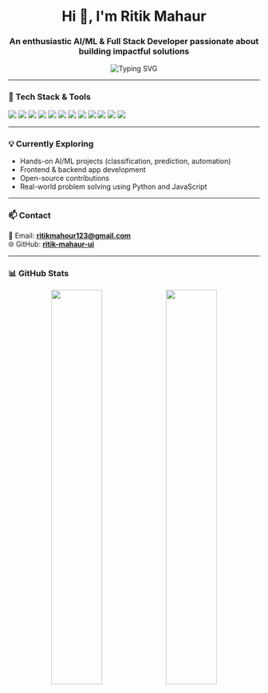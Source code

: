 <h1 align="center">Hi 👋, I'm Ritik Mahaur</h1>
<h3 align="center">An enthusiastic AI/ML & Full Stack Developer passionate about building impactful solutions</h3>

<p align="center">
  <img src="https://readme-typing-svg.demolab.com?font=Fira+Code&size=22&pause=1000&color=F75590&center=true&vCenter=true&width=435&lines=Code.+Learn.+Contribute.;AI+%2B+Web+%3D+Future+Ready.;Write+Clean+Code+%F0%9F%94%A8;Build+Impactful+Real-World+Projects" alt="Typing SVG" />
</p>

---

### 🔧 Tech Stack & Tools

<p align="left">
  <img src="https://img.shields.io/badge/C++-00599C?style=for-the-badge&logo=c%2B%2B&logoColor=white" />
  <img src="https://img.shields.io/badge/Python-3776AB?style=for-the-badge&logo=python&logoColor=white" />
  <img src="https://img.shields.io/badge/HTML5-e34c26?style=for-the-badge&logo=html5&logoColor=white" />
  <img src="https://img.shields.io/badge/CSS3-1572b6?style=for-the-badge&logo=css3&logoColor=white" />
  <img src="https://img.shields.io/badge/JavaScript-F0DB4F?style=for-the-badge&logo=javascript&logoColor=black" />
  <img src="https://img.shields.io/badge/Git-F05032?style=for-the-badge&logo=git&logoColor=white" />
  <img src="https://img.shields.io/badge/GitHub-181717?style=for-the-badge&logo=github&logoColor=white" />
  <img src="https://img.shields.io/badge/VS%20Code-007ACC?style=for-the-badge&logo=visual-studio-code&logoColor=white" />
  <img src="https://img.shields.io/badge/NumPy-013243?style=for-the-badge&logo=numpy&logoColor=white" />
  <img src="https://img.shields.io/badge/Pandas-150458?style=for-the-badge&logo=pandas&logoColor=white" />
  <img src="https://img.shields.io/badge/Scikit--Learn-F7931E?style=for-the-badge&logo=scikit-learn&logoColor=white" />
  <img src="https://img.shields.io/badge/TensorFlow-FF6F00?style=for-the-badge&logo=tensorflow&logoColor=white" />
</p>

---

### 💡 Currently Exploring

- Hands-on AI/ML projects (classification, prediction, automation)
- Frontend & backend app development
- Open-source contributions
- Real-world problem solving using Python and JavaScript

---

### 📫 Contact

📧 Email: **ritikmahour123@gmail.com**  
🌐 GitHub: [**ritik-mahaur-ui**](https://github.com/ritik-mahaur-ui)

---

### 📊 GitHub Stats

<p align="center">
  <img src="https://github-readme-stats.vercel.app/api?username=ritik-mahaur-ui&show_icons=true&theme=radical" width="45%"/>
  <img src="https://github-readme-streak-stats.herokuapp.com/?user=ritik-mahaur-ui&theme=radical" width="45%"/>
</p>


